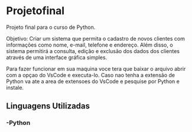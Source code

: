 # Projetofinal
<p>Projeto final para o curso de Python.</p>
<p>Objetivo: Criar um sistema que permita o cadastro de novos clientes
com informações como nome, e-mail, telefone e endereço. Além disso, o
sistema permitirá a consulta, edição e exclusão dos dados dos clientes
através de uma interface gráfica simples.</p>
<p>Para fazer funcionar em sua maquina voce tera que baixar o arquivo abrir com a opçao do VsCode e executa-lo. Caso nao tenha a extensão de Python va ate a area de extensoes do VsCode e pesquise por Python e instale.</p>
<h2>Linguagens Utilizadas</h2>
<h3>
  -Python
</h3>
